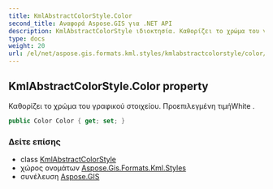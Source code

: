 ```yaml
---
title: KmlAbstractColorStyle.Color
second_title: Αναφορά Aspose.GIS για .NET API
description: KmlAbstractColorStyle ιδιοκτησία. Καθορίζει το χρώμα του γραφικού στοιχείου. Προεπιλεγμένη τιμήWhite .
type: docs
weight: 20
url: /el/net/aspose.gis.formats.kml.styles/kmlabstractcolorstyle/color/
---
```

## KmlAbstractColorStyle.Color property

Καθορίζει το χρώμα του γραφικού στοιχείου. Προεπιλεγμένη τιμήWhite .

```csharp
public Color Color { get; set; }
```

### Δείτε επίσης

* class [KmlAbstractColorStyle](../)
* χώρος ονομάτων [Aspose.Gis.Formats.Kml.Styles](../../kmlabstractcolorstyle/)
* συνέλευση [Aspose.GIS](../../../)


